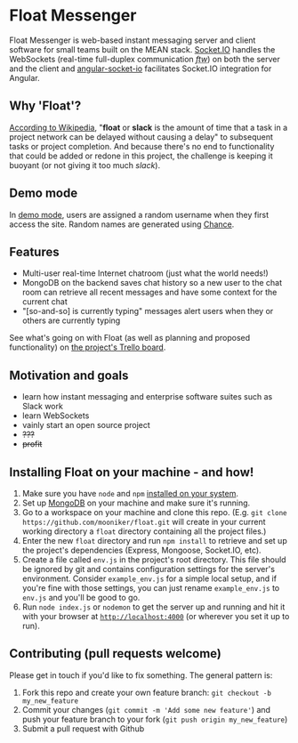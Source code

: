 # Float Messenger

Float Messenger is web-based instant messaging server and client software for small teams built on the MEAN stack. [Socket.IO](http://socket.io/) handles the WebSockets (real-time full-duplex communication _<abbr title="for the win!">ftw</abbr>_) on both the server and the client and [angular-socket-io](https://github.com/btford/angular-socket-io) facilitates Socket.IO integration for Angular.

## Why 'Float'?

[According to Wikipedia](https://en.wikipedia.org/wiki/Float_(project_management)), "**float** or **slack** is the amount of time that a task in a project network can be delayed without causing a delay" to subsequent tasks or project completion. And because there's no end to functionality that could be added or redone in this project, the challenge is keeping it buoyant (or not giving it too much _slack_).

## Demo mode

In [demo mode](http://float.mooniker.com), users are assigned a random username when they first access the site. Random names are generated using [Chance](http://chancejs.com/).

## Features

- Multi-user real-time Internet chatroom (just what the world needs!)
- MongoDB on the backend saves chat history so a new user to the chat room can retrieve all recent messages and have some context for the current chat
- "[so-and-so] is currently typing" messages alert users when they or others are currently typing

See what's going on with Float (as well as planning and proposed functionality) on [the project's Trello board](https://trello.com/b/aNoDyWQk/float-messenger).

## Motivation and goals

- learn how instant messaging and enterprise software suites such as Slack work
- learn WebSockets
- vainly start an open source project
- ~~???~~
- ~~profit~~

## Installing Float on your machine - and how!

1. Make sure you have `node` and `npm` [installed on your system](https://nodejs.org/en/download/package-manager/).
2. Set up [MongoDB](https://docs.mongodb.org/manual/installation/) on your machine and make sure it's running.
3. Go to a workspace on your machine and clone this repo. (E.g. `git clone https://github.com/mooniker/float.git` will create in your current working directory a `float` directory containing all the project files.)
4. Enter the new `float` directory and run `npm install` to retrieve and set up the project's dependencies (Express, Mongoose, Socket.IO, etc).
5. Create a file called `env.js` in the project's root directory. This file should be ignored by git and contains configuration settings for the server's environment. Consider `example_env.js` for a simple local setup, and if you're fine with those settings, you can just rename `example_env.js` to `env.js` and you'll be good to go.
6. Run `node index.js` or `nodemon` to get the server up and running and hit it with your browser at [`http://localhost:4000`](http://localhost:4000) (or wherever you set it up to run).

## Contributing (pull requests welcome)

Please get in touch if you'd like to fix something. The general pattern is:

1. Fork this repo and create your own feature branch: `git checkout -b my_new_feature`
2. Commit your changes (`git commit -m 'Add some new feature'`) and push your feature branch to your fork (`git push origin my_new_feature`)
3. Submit a pull request with Github
